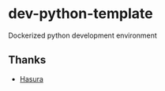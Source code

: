 # dev-python-template
Dockerized python development environment

## Thanks
* [Hasura](https://hasura.io/blog/how-to-write-dockerfiles-for-python-web-apps-6d173842ae1d/)

